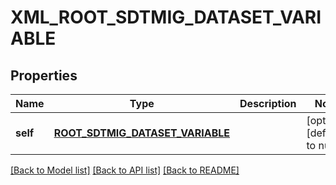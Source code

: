 # XML_ROOT_SDTMIG_DATASET_VARIABLE

## Properties
Name | Type | Description | Notes
------------ | ------------- | ------------- | -------------
**self** | [**ROOT_SDTMIG_DATASET_VARIABLE**](RootSdtmigDatasetVariable.md) |  | [optional] [default to null]

[[Back to Model list]](../README.md#documentation-for-models) [[Back to API list]](../README.md#documentation-for-api-endpoints) [[Back to README]](../README.md)


